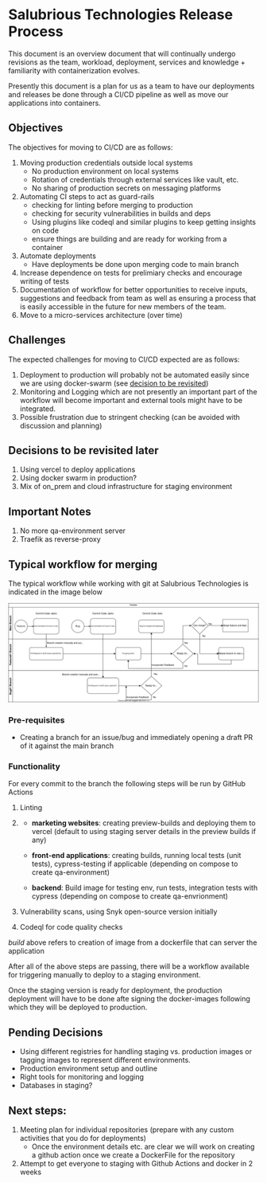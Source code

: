 # Salubrious Technologies Release Process

This document is an overview document that will continually undergo revisions as
the team, workload, deployment, services and knowledge + familiarity with
containerization evolves.

Presently this document is a plan for us as a team to have our deployments and
releases be done through a CI/CD pipeline as well as move our applications into
containers.

## Objectives

The objectives for moving to CI/CD are as follows:

1. Moving production credentials outside local systems
   - No production environment on local systems
   - Rotation of credentials through external services like vault, etc.
   - No sharing of production secrets on messaging platforms
2. Automating CI steps to act as guard-rails
   - checking for linting before merging to production
   - checking for security vulnerabilities in builds and deps
   - Using plugins like codeql and similar plugins to keep getting insights on
     code
   - ensure things are building and are ready for working from a container
3. Automate deployments
   - Have deployments be done upon merging code to main branch
4. Increase dependence on tests for prelimiary checks and encourage writing of
   tests
5. Documentation of workflow for better opportunities to receive inputs, suggestions and feedback from team as well as ensuring a process that is easily accessible in the future for new members of the team.
6. Move to a micro-services architecture (over time)

## Challenges

The expected challenges for moving to CI/CD expected are as follows:

1. Deployment to production will probably not be automated easily since we are
   using docker-swarm (see [decision to be revisited](#decisions-to-be-revisited-later))
2. Monitoring and Logging which are not presently an important part of the workflow will become important and external tools might have to be integrated.
3. Possible frustration due to stringent checking (can be avoided with discussion and planning)

## Decisions to be revisited later

1. Using vercel to deploy applications
2. Using docker swarm in production?
3. Mix of on_prem and cloud infrastructure for staging environment

## Important Notes

1. No more qa-environment server
2. Traefik as reverse-proxy

## Typical workflow for merging

The typical workflow while working with git at Salubrious Technologies is indicated in the image below

![git-workflow](./release-process.svg)

### Pre-requisites

- Creating a branch for an issue/bug and immediately opening a draft PR of it against the main branch

### Functionality

For every commit to the branch the following steps will be run by GitHub Actions

1.  Linting
2.  - **marketing websites**: creating preview-builds and deploying them to vercel (default to using staging server details in the preview builds if any)

    - **front-end applications**: creating builds, running local tests (unit tests), cypress-testing if applicable (depending on compose to create qa-environment)

    - **backend**: Build image for testing env, run tests, integration tests with cypress (depending on compose to create qa-envrionment)

3.  Vulnerability scans, using Snyk open-source version initially
4.  Codeql for code quality checks

_build_ above refers to creation of image from a dockerfile that can server the application

After all of the above steps are passing, there will be a workflow available for triggering manually to deploy to a staging environment.

Once the staging version is ready for deployment, the production deployment will have to be done afte signing the docker-images following which they will be deployed to production.

## Pending Decisions

- Using different registries for handling staging vs. production images or tagging images to represent different environments.
- Production environment setup and outline
- Right tools for monitoring and logging
- Databases in staging?

## Next steps:

1. Meeting plan for individual repositories (prepare with any custom activities that you do for deployments)
   - Once the environment details etc. are clear we will work on creating a github action once we create a DockerFile for the repository
2. Attempt to get everyone to staging with Github Actions and docker in 2 weeks

